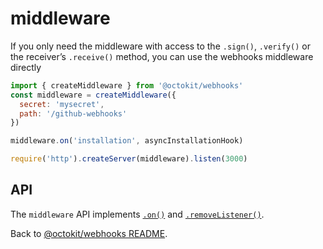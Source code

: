 # middleware

If you only need the middleware with access to the `.sign()`, `.verify()` or the receiver’s `.receive()` method, you can use the webhooks middleware directly

```js
import { createMiddleware } from '@octokit/webhooks'
const middleware = createMiddleware({
  secret: 'mysecret',
  path: '/github-webhooks'
})

middleware.on('installation', asyncInstallationHook)

require('http').createServer(middleware).listen(3000)
```

## API

The `middleware` API implements [`.on()`](../#webhookson) and [`.removeListener()`](../#webhooksremovelistener).

Back to [@octokit/webhooks README](..).
